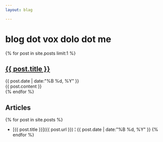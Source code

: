 ```yaml
---
layout: blag

---
```


# blog dot vox dolo dot me

{% for post in site.posts limit:1 %}
  <div id='latest'>
    <h2><a href='{{ post.url }}'>{{ post.title }}</a></h2>
    <div id='when'>{{ post.date | date:"%B %d, %Y" }}</div>
    <div id='what'>
      {{ post.content }}
    </div>
  </div>
{% endfor %}

## Articles

{% for post in site.posts %}
* [{{ post.title }}]({{ post.url }}) &brvbar; {{ post.date | date:"%B %d, %Y" }}
{% endfor %}
